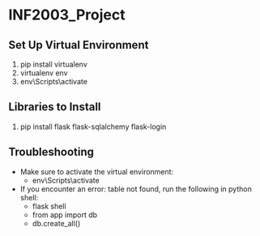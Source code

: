 # INF2003_Project

## Set Up Virtual Environment
1. pip install virtualenv
2. virtualenv env
3. env\Scripts\activate

## Libraries to Install
1. pip install flask flask-sqlalchemy flask-login

## Troubleshooting
- Make sure to activate the virtual environment:
    - env\Scripts\activate
- If you encounter an error: table not found, run the following in python shell:
    - flask shell
    - from app import db
    - db.create_all()

